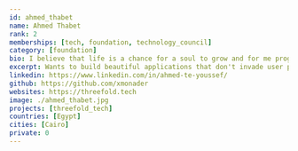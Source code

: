 ```yaml
---
id: ahmed_thabet
name: Ahmed Thabet
rank: 2
memberships: [tech, foundation, technology_council]
category: [foundation]
bio: I believe that life is a chance for a soul to grow and for me programming is one of my means towards this growth. I want to build beautiful applications that don't productize the user or invade their privacy. Giving users their freedom back and assure them complete control over their data. What I've seen at ThreeFold being part on the team for 8+ years is a lot of great values I'd like to see evolving in this world. I lead the development of the Threefold Grid.
excerpt: Wants to build beautiful applications that don't invade user privacy.
linkedin: https://www.linkedin.com/in/ahmed-te-youssef/
github: https://github.com/xmonader
websites: https://threefold.tech
image: ./ahmed_thabet.jpg
projects: [threefold_tech]
countries: [Egypt]
cities: [Cairo]
private: 0
---
```

